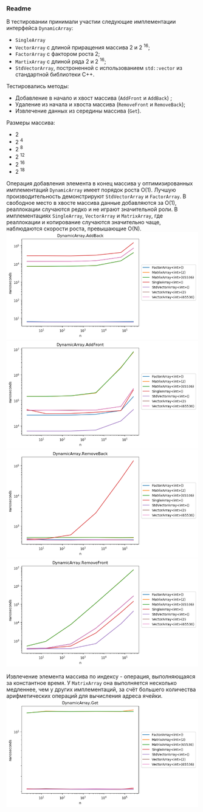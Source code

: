 ### Readme 

В тестировании принимали участии следующие имплементации интерфейса `DynamicArray`:
* `SingleArray`
* `VectorArray` с длиной приращения массива 2 и 2 <sup>16</sup>;
* `FactorArray` с фактором роста 2;
* `MartixArray` с длиной ряда 2 и 2 <sup>16</sup>;
* `StdVectorArray`, построненной с использованием `std::vector` из стандартной библиотеки С++.

Тестировались методы:
* Добавление в начало и хвост массива (`AddFront` и `AddBack`) ;
* Удаление из начала и хвоста массива (`RemoveFront` и `RemoveBack`);
* Извлечение данных из середины массива (`Get`).

Размеры массива:
* 2
* 2 <sup>4</sup>
* 2 <sup>8</sup>
* 2 <sup>12</sup>
* 2 <sup>16</sup>
* 2 <sup>18</sup>

Операция добавления элемента в конец массива у оптимизированных имплементаций `DynamicArray` имеет порядок роста O(1). 
Лучшую производительность демонстрируют `StdVectorArray` и `FactorArray`. В свободное место в хвосте массива данные добавляются за O(1),
реаллокации случаются редко и не играют значительной роли. В имплементациях `SingleArray`, `VectorArray` и `MatrixArray`,
где реаллокации и копирование случаются значительно чаще, наблюдаются скорости роста, превышающие O(N).
![AddBack](https://github.com/vitalyisaev2/algo-2019-04/blob/master/02_data_structures/report/AddBack.png)
![AddFront](https://github.com/vitalyisaev2/algo-2019-04/blob/master/02_data_structures/report/AddFront.png)
![RemoveBack](https://github.com/vitalyisaev2/algo-2019-04/blob/master/02_data_structures/report/RemoveBack.png)
![RemoveFront](https://github.com/vitalyisaev2/algo-2019-04/blob/master/02_data_structures/report/RemoveFront.png)

Извлечение элемента массива по индексу - операция, выполняющаяся за константное время. У `MatrixArray` она 
выполняется несколько медленнее, чем у других имплементаций, за счёт большего количества арифметических операций для вычисления адреса ячейки.
![Get](https://github.com/vitalyisaev2/algo-2019-04/blob/master/02_data_structures/report/Get.png)